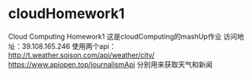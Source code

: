 # cloudHomework1
Cloud Computing Homework1
这是cloudComputing的mashUp作业
访问地址：39.108.165.246
使用两个api：
http://t.weather.sojson.com/api/weather/city/
https://www.apiopen.top/journalismApi
分别用来获取天气和新闻
